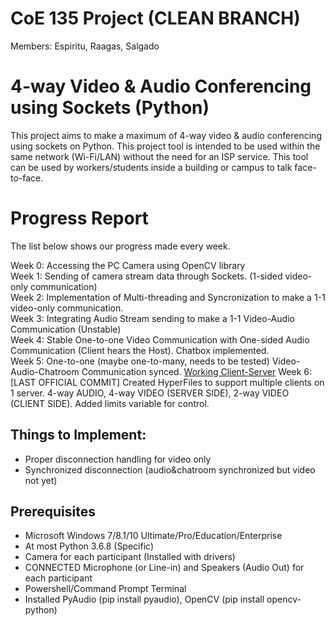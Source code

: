 # CoE 135 Project (CLEAN BRANCH)
Members: Espiritu, Raagas, Salgado

# 4-way Video & Audio Conferencing using Sockets (Python)
This project aims to make a maximum of 4-way video & audio conferencing using sockets on Python. This project tool is intended to be used within the same network (Wi-Fi/LAN) without the need for an ISP service. This tool can be used by workers/students inside a building or campus to talk face-to-face.

# Progress Report
The list below shows our progress made every week.

Week 0: Accessing the PC Camera using OpenCV library  
Week 1: Sending of camera stream data through Sockets. (1-sided video-only communication)  
Week 2: Implementation of Multi-threading and Syncronization to make a 1-1 video-only communication.  
Week 3: Integrating Audio Stream sending to make a 1-1 Video-Audio Communication (Unstable)  
Week 4: Stable One-to-one Video Communication with One-sided Audio Communication (Client hears the Host). Chatbox implemented.  
Week 5: One-to-one (maybe one-to-many, needs to be tested) Video-Audio-Chatroom Communication synced. [Working Client-Server](https://github.com/espiritukarl/CoE135Proj/tree/master/Week3)
Week 6: [LAST OFFICIAL COMMIT] Created HyperFiles to support multiple clients on 1 server. 4-way AUDIO, 4-way VIDEO (SERVER SIDE), 2-way VIDEO (CLIENT SIDE). Added limits variable for control.

## Things to Implement:  
- Proper disconnection handling for video only 
- Synchronized disconnection (audio&chatroom synchronized but video not yet)

## Prerequisites
- Microsoft Windows 7/8.1/10 Ultimate/Pro/Education/Enterprise
- At most Python 3.6.8 (Specific)
- Camera for each participant (Installed with drivers)
- CONNECTED Microphone (or Line-in) and Speakers (Audio Out) for each participant
- Powershell/Command Prompt Terminal
- Installed PyAudio (pip install pyaudio), OpenCV (pip install opencv-python)